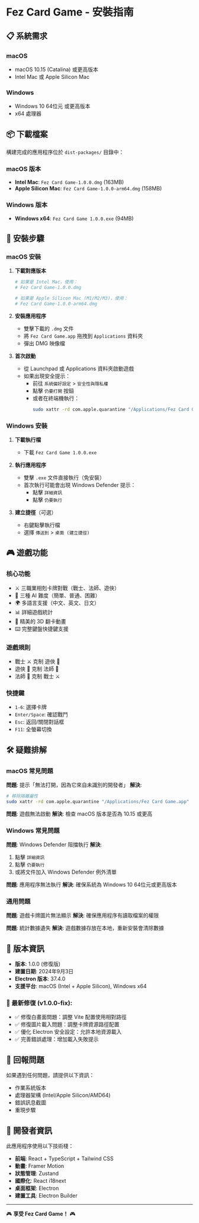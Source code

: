 # Fez Card Game - 安裝指南

## 📋 系統需求

### macOS
- macOS 10.15 (Catalina) 或更高版本
- Intel Mac 或 Apple Silicon Mac

### Windows
- Windows 10 64位元 或更高版本
- x64 處理器

## 📦 下載檔案

構建完成的應用程序位於 `dist-packages/` 目錄中：

### macOS 版本
- **Intel Mac**: `Fez Card Game-1.0.0.dmg` (163MB)
- **Apple Silicon Mac**: `Fez Card Game-1.0.0-arm64.dmg` (158MB)

### Windows 版本
- **Windows x64**: `Fez Card Game 1.0.0.exe` (94MB)

## 🚀 安裝步驟

### macOS 安裝

1. **下載對應版本**
   ```bash
   # 如果是 Intel Mac，使用：
   # Fez Card Game-1.0.0.dmg
   
   # 如果是 Apple Silicon Mac (M1/M2/M3)，使用：
   # Fez Card Game-1.0.0-arm64.dmg
   ```

2. **安裝應用程序**
   - 雙擊下載的 `.dmg` 文件
   - 將 `Fez Card Game.app` 拖拽到 `Applications` 資料夾
   - 彈出 DMG 映像檔

3. **首次啟動**
   - 從 Launchpad 或 Applications 資料夾啟動遊戲
   - 如果出現安全提示：
     - 前往 `系統偏好設定` > `安全性與隱私權`
     - 點擊 `仍要打開` 按鈕
     - 或者在終端機執行：
       ```bash
       sudo xattr -rd com.apple.quarantine "/Applications/Fez Card Game.app"
       ```

### Windows 安裝

1. **下載執行檔**
   - 下載 `Fez Card Game 1.0.0.exe`

2. **執行應用程序**
   - 雙擊 `.exe` 文件直接執行（免安裝）
   - 首次執行可能會出現 Windows Defender 提示：
     - 點擊 `詳細資訊`
     - 點擊 `仍要執行`

3. **建立捷徑**（可選）
   - 右鍵點擊執行檔
   - 選擇 `傳送到` > `桌面 (建立捷徑)`

## 🎮 遊戲功能

### 核心功能
- ⚔️ 三職業相剋卡牌對戰（戰士、法師、遊俠）
- 🤖 三種 AI 難度（簡單、普通、困難）
- 🌍 多語言支援（中文、英文、日文）
- 📊 詳細遊戲統計
- 🎨 精美的 3D 翻卡動畫
- ⌨️ 完整鍵盤快捷鍵支援

### 遊戲規則
- 戰士 ⚔️ 克制 遊俠 🏹
- 遊俠 🏹 克制 法師 🔮  
- 法師 🔮 克制 戰士 ⚔️

### 快捷鍵
- `1-6`: 選擇卡牌
- `Enter/Space`: 確認戰鬥
- `Esc`: 返回/關閉對話框
- `F11`: 全螢幕切換

## 🛠️ 疑難排解

### macOS 常見問題

**問題**: 提示「無法打開，因為它來自未識別的開發者」
**解決**: 
```bash
# 移除隔離屬性
sudo xattr -rd com.apple.quarantine "/Applications/Fez Card Game.app"
```

**問題**: 遊戲無法啟動
**解決**: 檢查 macOS 版本是否為 10.15 或更高

### Windows 常見問題

**問題**: Windows Defender 阻擋執行
**解決**: 
1. 點擊 `詳細資訊`
2. 點擊 `仍要執行`
3. 或將文件加入 Windows Defender 例外清單

**問題**: 應用程序無法執行
**解決**: 確保系統為 Windows 10 64位元或更高版本

### 通用問題

**問題**: 遊戲卡牌圖片無法顯示
**解決**: 確保應用程序有讀取檔案的權限

**問題**: 統計數據遺失
**解決**: 遊戲數據存放在本地，重新安裝會清除數據

## 📝 版本資訊

- **版本**: 1.0.0 (修復版)
- **建置日期**: 2024年9月3日
- **Electron 版本**: 37.4.0
- **支援平台**: macOS (Intel + Apple Silicon), Windows x64

### 🔧 最新修復 (v1.0.0-fix):
- ✅ 修復白畫面問題：調整 Vite 配置使用相對路徑
- ✅ 修復圖片載入問題：調整卡牌資源路徑配置
- ✅ 優化 Electron 安全設定：允許本地資源載入
- ✅ 完善錯誤處理：增加載入失敗提示

## 🐛 回報問題

如果遇到任何問題，請提供以下資訊：
- 作業系統版本
- 處理器架構 (Intel/Apple Silicon/AMD64)
- 錯誤訊息截圖
- 重現步驟

## 🎯 開發者資訊

此應用程序使用以下技術棧：
- **前端**: React + TypeScript + Tailwind CSS
- **動畫**: Framer Motion
- **狀態管理**: Zustand
- **國際化**: React i18next
- **桌面框架**: Electron
- **建置工具**: Electron Builder

---

🎮 **享受 Fez Card Game！** 🎮